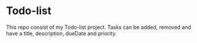 # Todo-list
This repo consist of my Todo-list project.
Tasks can be added, removed and have a title, description, dueDate and priority. 
